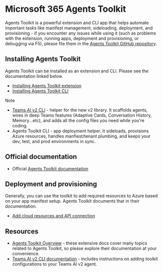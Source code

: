 # Microsoft 365 Agents Toolkit

Agents Toolkit is a powerful extension and CLI app that helps automate important tasks like manifest management, sideloading, deployment, and provisioning - if you encounter any issues while using it (such as problems with the extension, running apps, deployment and provisioning, or debugging via F5), please file them in the [Agents Toolkit GitHub repository](https://github.com/OfficeDev/microsoft-365-agents-toolkit).

## Installing Agents Toolkit

Agents Toolkit can be installed as an extension and CLI. Please see the documentation linked below.

- [Installing Agents Toolkit extension](https://learn.microsoft.com/en-us/microsoftteams/platform/toolkit/install-teams-toolkit)
- [Installing Agents Toolkit CLI](https://learn.microsoft.com/en-us/microsoftteams/platform/toolkit/microsoft-365-agents-toolkit-cli)

> [!NOTE]
> * [Teams AI v2 CLI](../developer-tools/cli) - helper for the new v2 library. It scaffolds agents, wires in deep Teams features (Adaptive Cards, Conversation History, Memory...etc), and adds all the config files you need while you're coding.
> * Agents Toolkit CLI - app deployment helper. It sideloads, provisions Azure resources, handles manfiest/tenant plumbing, and keeps your dev, test, and prod environments in sync.

## Official documentation

- Official [Agents Toolkit documentation](https://learn.microsoft.com/en-us/microsoft-365/developer/overview-m365-agents-toolkit?toc=%2Fmicrosoftteams%2Fplatform%2Ftoc.json&bc=%2Fmicrosoftteams%2Fplatform%2Fbreadcrumb%2Ftoc.json)

## Deployment and provisioning

Generally, you can use the toolkit to add required resources to Azure based on your app manifest setup. Agents Toolkit documents that in their documentation.

- [Add cloud resources and API connection](https://learn.microsoft.com/en-us/microsoftteams/platform/toolkit/add-resource)

## Resources

- [Agents Toolkit Overview](https://learn.microsoft.com/en-us/microsoftteams/platform/toolkit/teams-toolkit-fundamentals) - these extensive docs cover many topics related to Agents Toolkit, so please explore their documentation at your convenience.
- [Teams AI v2 CLI documentation](../developer-tools/cli) - includes instructions on adding toolkit configurations to your Teams AI v2 agent.
